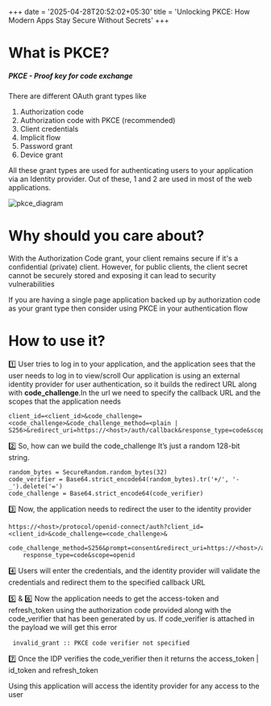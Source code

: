 +++
date = '2025-04-28T20:52:02+05:30'
title = 'Unlocking PKCE: How Modern Apps Stay Secure Without Secrets'
+++

# What is PKCE?

##### PKCE - Proof key for code exchange

There are different OAuth grant types like

1. Authorization code
2. Authorization code with PKCE (recommended)
3. Client credentials
4. Implicit flow
5. Password grant
6. Device grant

All these grant types are used for authenticating users to your application via an Identity provider. Out of these, 1
and 2 are used in most of the web applications.

![pkce_diagram](/pkce_diagram.svg)

# Why should you care about?

With the Authorization Code grant, your client remains secure if it's a confidential (private) client. However, for
public clients, the client secret cannot be securely stored and exposing it can lead to security vulnerabilities

If you are having a single page application backed up by authorization code as your grant type then consider using PKCE
in your authentication flow

# How to use it?

1️⃣ User tries to log in to your application, and the application sees that the user needs to log in to view/scroll
Our application is using an external identity provider for user authentication, so it builds the redirect URL along with
**code_challenge**.In the url we need to specify the callback URL and the scopes that the application needs

```http request
client_id=<client_id>&code_challenge=<code_challenge>&code_challenge_method=<plain | S256>&redirect_uri=https://<host>/auth/callback&response_type=code&scope=openid
```

2️⃣ So, how can we build the code_challenge It’s just a random 128-bit string.

```shell
random_bytes = SecureRandom.random_bytes(32)
code_verifier = Base64.strict_encode64(random_bytes).tr('+/', '-_').delete('=')
code_challenge = Base64.strict_encode64(code_verifier)
```

3️⃣ Now, the application needs to redirect the user to the identity provider

```http request
https://<host>/protocol/openid-connect/auth?client_id=<client_id>&code_challenge=<code_challenge>&
    code_challenge_method=S256&prompt=consent&redirect_uri=https://<host>/admin/auth/keycloak/callback&
    response_type=code&scope=openid

```

4️⃣ Users will enter the credentials, and the identity provider will validate the credentials and redirect them to the
specified callback URL

5️⃣ & 6️⃣ Now the application needs to get the access-token and refresh_token using the authorization code provided
along with the code_verifier that has been generated by us. If code_verifier is attached in the payload we will get this
error
<pre> <code>invalid_grant :: PKCE code verifier not specified </code> </pre>


7️⃣ Once the IDP verifies the code_verifier then it returns the access_token | id_token and refresh_token

Using this application will access the identity provider for any access to the user
